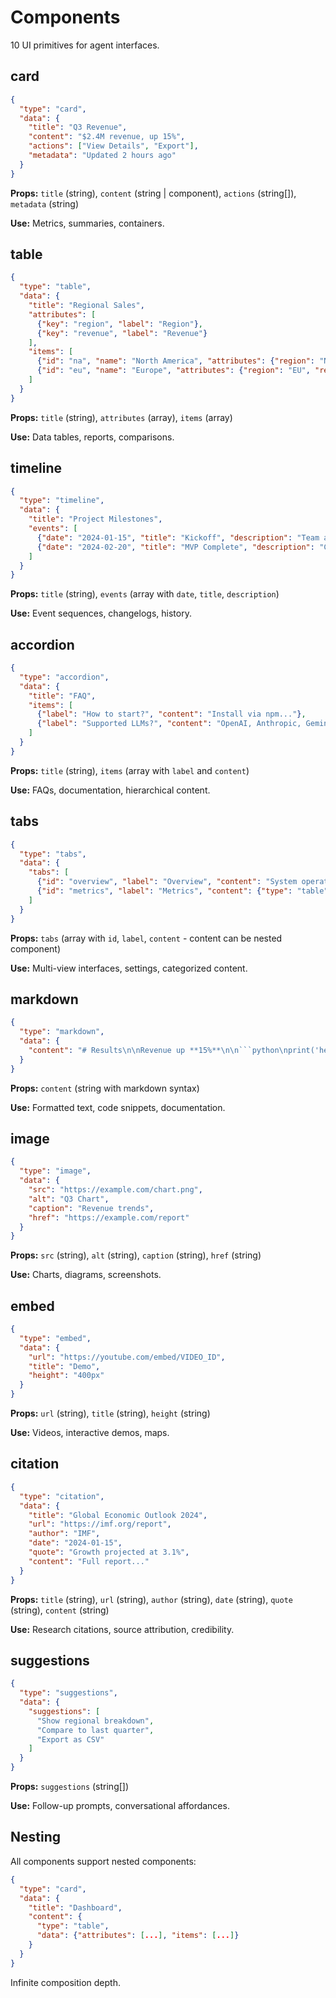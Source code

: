 # Components

10 UI primitives for agent interfaces.

## card

```json
{
  "type": "card",
  "data": {
    "title": "Q3 Revenue",
    "content": "$2.4M revenue, up 15%",
    "actions": ["View Details", "Export"],
    "metadata": "Updated 2 hours ago"
  }
}
```

**Props:** `title` (string), `content` (string | component), `actions` (string[]), `metadata` (string)

**Use:** Metrics, summaries, containers.

## table

```json
{
  "type": "table",
  "data": {
    "title": "Regional Sales",
    "attributes": [
      {"key": "region", "label": "Region"},
      {"key": "revenue", "label": "Revenue"}
    ],
    "items": [
      {"id": "na", "name": "North America", "attributes": {"region": "NA", "revenue": "$1.2M"}},
      {"id": "eu", "name": "Europe", "attributes": {"region": "EU", "revenue": "$800K"}}
    ]
  }
}
```

**Props:** `title` (string), `attributes` (array), `items` (array)

**Use:** Data tables, reports, comparisons.

## timeline

```json
{
  "type": "timeline",
  "data": {
    "title": "Project Milestones",
    "events": [
      {"date": "2024-01-15", "title": "Kickoff", "description": "Team assembled"},
      {"date": "2024-02-20", "title": "MVP Complete", "description": "Core features"}
    ]
  }
}
```

**Props:** `title` (string), `events` (array with `date`, `title`, `description`)

**Use:** Event sequences, changelogs, history.

## accordion

```json
{
  "type": "accordion",
  "data": {
    "title": "FAQ",
    "items": [
      {"label": "How to start?", "content": "Install via npm..."},
      {"label": "Supported LLMs?", "content": "OpenAI, Anthropic, Gemini..."}
    ]
  }
}
```

**Props:** `title` (string), `items` (array with `label` and `content`)

**Use:** FAQs, documentation, hierarchical content.

## tabs

```json
{
  "type": "tabs",
  "data": {
    "tabs": [
      {"id": "overview", "label": "Overview", "content": "System operational"},
      {"id": "metrics", "label": "Metrics", "content": {"type": "table", "data": {...}}}
    ]
  }
}
```

**Props:** `tabs` (array with `id`, `label`, `content` - content can be nested component)

**Use:** Multi-view interfaces, settings, categorized content.

## markdown

```json
{
  "type": "markdown",
  "data": {
    "content": "# Results\n\nRevenue up **15%**\n\n```python\nprint('hello')\n```"
  }
}
```

**Props:** `content` (string with markdown syntax)

**Use:** Formatted text, code snippets, documentation.

## image

```json
{
  "type": "image",
  "data": {
    "src": "https://example.com/chart.png",
    "alt": "Q3 Chart",
    "caption": "Revenue trends",
    "href": "https://example.com/report"
  }
}
```

**Props:** `src` (string), `alt` (string), `caption` (string), `href` (string)

**Use:** Charts, diagrams, screenshots.

## embed

```json
{
  "type": "embed",
  "data": {
    "url": "https://youtube.com/embed/VIDEO_ID",
    "title": "Demo",
    "height": "400px"
  }
}
```

**Props:** `url` (string), `title` (string), `height` (string)

**Use:** Videos, interactive demos, maps.

## citation

```json
{
  "type": "citation",
  "data": {
    "title": "Global Economic Outlook 2024",
    "url": "https://imf.org/report",
    "author": "IMF",
    "date": "2024-01-15",
    "quote": "Growth projected at 3.1%",
    "content": "Full report..."
  }
}
```

**Props:** `title` (string), `url` (string), `author` (string), `date` (string), `quote` (string), `content` (string)

**Use:** Research citations, source attribution, credibility.

## suggestions

```json
{
  "type": "suggestions",
  "data": {
    "suggestions": [
      "Show regional breakdown",
      "Compare to last quarter",
      "Export as CSV"
    ]
  }
}
```

**Props:** `suggestions` (string[])

**Use:** Follow-up prompts, conversational affordances.

## Nesting

All components support nested components:

```json
{
  "type": "card",
  "data": {
    "title": "Dashboard",
    "content": {
      "type": "table",
      "data": {"attributes": [...], "items": [...]}
    }
  }
}
```

Infinite composition depth.